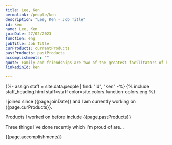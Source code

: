 ```yaml
---
title: Lee, Ken
permalink: /people/ken
description: "Lee, Ken - Job Title"
id: ken
name: Lee, Ken
joinDate: 27/02/2023
function: eng
jobTitle: Job Title
curProducts: currentProducts
pastProducts: pastProducts
accomplishments: ""
quote: Family and friendships are two of the greatest facilitators of happiness.
linkedinId: ken

---
```


{%- assign staff = site.data.people | find: "id", "ken" -%}
{% include staff_heading.html staff=staff color=site.colors.function-colors.eng %}

<p>I joined since {{page.joinDate}} and I am currently working on {{page.curProducts}}.</p>

<p>Products I worked on before include {{page.pastProducts}}</p>

<p>Three things I've done recently which I'm proud of are...</p>
{{page.accomplishments}}
